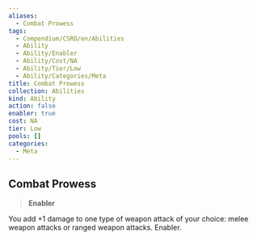 ```yaml
---
aliases:
  - Combat Prowess
tags:
  - Compendium/CSRD/en/Abilities
  - Ability
  - Ability/Enabler
  - Ability/Cost/NA
  - Ability/Tier/Low
  - Ability/Categories/Meta
title: Combat Prowess
collection: Abilities
kind: Ability
action: false
enabler: true
cost: NA
tier: Low
pools: []
categories:
  - Meta
---
```

## Combat Prowess  
>**Enabler**
  
You add +1 damage to one type of weapon attack of your choice: melee weapon attacks or ranged weapon attacks. Enabler.